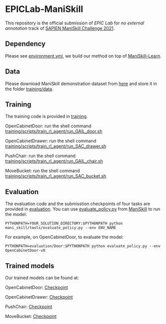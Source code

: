 # EPICLab-ManiSkill
This repository is the official submission of *EPIC Lab* for *no external annotation* track of [SAPIEN ManiSkill Challenge 2021](https://sapien.ucsd.edu/challenges/maniskill2021/).

## Dependency

Please see [environment.yml](evaluation/Drawer/environment.yml), we build our method on top of [ManiSkill-Learn](https://github.com/haosulab/ManiSkill-Learn).

## Data

Please download ManiSkill demonstration dataset from [here](https://github.com/haosulab/ManiSkill) and store it in the folder [training/data](training/data).


## Training

The training code is provided in [training](training).

OpenCabinetDoor: run the shell command [training/scripts/train_rl_agent/run_GAIL_door.sh](training/scripts/train_rl_agent/run_GAIL_door.sh)

OpenCabinetDrawer: run the shell command [training/scripts/train_rl_agent/run_SAC_drawer.sh](training/scripts/train_rl_agent/run_SAC_drawer.sh)

PushChair: run the shell command [training/scripts/train_rl_agent/run_GAIL_chair.sh](training/scripts/train_rl_agent/run_GAIL_chair.sh)

MoveBucket: run the shell command [training/scripts/train_rl_agent/run_SAC_bucket.sh](training/scripts/train_rl_agent/run_SAC_bucket.sh)


## Evaluation

The evaluation code and the submisstion checkpoints of four tasks are provided in [evaluation](evaluation). You can use [evaluate_policy.py](https://github.com/haosulab/ManiSkill/blob/main/mani_skill/tools/evaluate_policy.py) from [ManiSkill](https://github.com/haosulab/ManiSkill) to run the model:
```
PYTHONPATH=YOUR_SOLUTION_DIRECTORY:$PYTHONPATH python mani_skill/tools/evaluate_policy.py --env ENV_NAME
```
For example, on OpenCabinetDoor, to evaluate the model:
```
PYTHONPATH=evaluation/Door:$PYTHONPATH python evaluate_policy.py --env OpenCabinetDoor-v0
```

## Trained models
Our trained models can be found at:

OpenCabinetDoor: [Checkpoint](evaluation/Door/work_dirs/model_1700000.ckpt)

OpenCabinetDrawer: [Checkpoint](evaluation/Drawer/work_dirs/model_800000.ckpt)

PushChair: [Checkpoint](evaluation/Chair/work_dirs/model_2900000.ckpt)

MoveBucket: [Checkpoint](evaluation/Bucket/work_dirs/model_2100000.ckpt)
